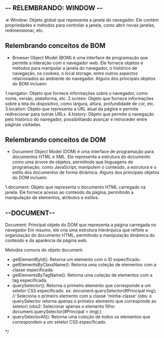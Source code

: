 ## -- RELEMBRANDO:  WINDOW --
 => Window:  Objeto global que representa a janela do navegador. Ele contém propriedades e métodos para controlar a janela,
como abrir novas janelas, redimensionar, etc.

## Relembrando conceitos de BOM
- Browser Object Model (BOM) é uma interface de programação que permite a interação com o navegador web.
Ele fornece objetos e métodos para manipular a janela do navegador, o histórico de navegação,
os cookies, o local storage, entre outros aspectos relacionados ao ambiente do navegador.
Alguns dos principais objetos do BOM incluem:

1.navigator:  Objeto que fornece informações sobre o navegador, como nome, versão, plataforma, etc.
2.screen:  Objeto que fornece informações sobre a tela do dispositivo, como largura, altura, profundidade de cor, etc.
3.location:  Objeto que representa a URL atual da página e permite redirecionar para outras URLs.
4.history:  Objeto que permite a navegação pelo histórico do navegador, possibilitando avançar e retroceder entre páginas 
visitadas.

## Relembrando conceitos de DOM
- Document Object Model (DOM) é uma interface de programação para documentos HTML e XML. Ele representa a estrutura 
do documento como uma árvore de objetos, permitindo que linguagens de programação, como JavaScript, manipulem o conteúdo, 
a estrutura e o estilo dos documentos de forma dinâmica. 
Alguns dos principais objetos do DOM incluem:

1.document:  Objeto que representa o documento HTML carregado na janela. Ele fornece acesso ao conteúdo da página,
permitindo a manipulação de elementos, atributos e estilos.

## --DOCUMENT--

Document:  Principal objeto do DOM que representa a página carregada no navegador
Em resumo, ele cria uma estrutura hierárquica que reflete a organização do documento HTML, permitindo a manipulação
dinâmica do conteúdo e da aparência da página web.

Metodos comuns do objeto document:
- getElementById(): Retorna um elemento com o ID especificado.
- getElementsByClassName(): Retorna uma coleção de elementos com a classe especificada.
- getElementsByTagName(): Retorna uma coleção de elementos com a tag especificada.
- querySelector(): Retorna o primeiro elemento que corresponde a um seletor CSS especificado.
ex: document.querySelector(#Principal img); // Seleciona o primeiro elemento com a classe 'minha-classe'
(obs: o querySelector retorna apenas o primeiro elemento que corresponde ao seletor)
(obs2: Selecionar apenas o elemento filho: document.querySelector(#Principal > img);)
- querySelectorAll(): Retorna uma coleção de todos os elementos que correspondem a um seletor CSS especificado.


 */
